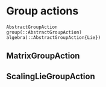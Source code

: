 # Group actions

```@docs
AbstractGroupAction
group(::AbstractGroupAction)
algebra(::AbstractGroupAction{Lie})
```

## MatrixGroupAction

## ScalingLieGroupAction
